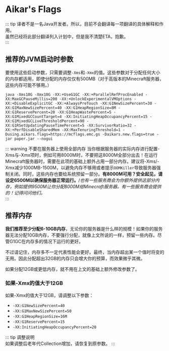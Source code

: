 # Aikar's Flags
::: tip 
译者不是一名Java开发者。所以，目前不会翻译每一项翻译的具体解释和作用。    
虽然已经将此部分翻译列入计划中，但是我不清楚ETA，抱歉。    
:::

## 推荐的JVM启动时参数
要使用这些启动参数，只需要调整`-Xms`和`-Xmx`的值。这些参数对于分配任何大小的内存都适用，即使分配的内存仅仅有500MB（对于高版本的Minecraft服务器，这些内存可能不够用。）    
```
java -Xms10G -Xmx10G -XX:+UseG1GC -XX:+ParallelRefProcEnabled -XX:MaxGCPauseMillis=200 -XX:+UnlockExperimentalVMOptions -XX:+DisableExplicitGC -XX:+AlwaysPreTouch -XX:G1NewSizePercent=30 -XX:G1MaxNewSizePercent=40 -XX:G1HeapRegionSize=8M -XX:G1ReservePercent=20 -XX:G1HeapWastePercent=5 -XX:G1MixedGCCountTarget=4 -XX:InitiatingHeapOccupancyPercent=15 -XX:G1MixedGCLiveThresholdPercent=90 -XX:G1RSetUpdatingPauseTimePercent=5 -XX:SurvivorRatio=32 -XX:+PerfDisableSharedMem -XX:MaxTenuringThreshold=1 -Dusing.aikars.flags=https://mcflags.emc.gs -Daikars.new.flags=true -jar paper.jar --nogui
```
::: warning 不要在服务器上使用全部内存
当你根据服务器的实际内存进行配置-Xms与-Xmx项时，例如可用8000M时，不要把这8000M全部分出去！在运行Minecraft服务器时，需要在此项的基础上额外占用一部分内存。建议将-Xms/-Xmx减少1000MB-1500M，以避免内存不够用或者提示`OOMKiller`导致服务器强制关闭。同时，这些内存也要给系统预留一部分。**有8000M可用？安全起见，请设定6500M以确保服务器正常运行。**/*也有一些服务商会为你额外提供这部分内存，例如提供9500M让你分配8000M给Minecraft服务器。有一些服务商会提供的！记得问问他们。*  
:::

## 推荐内存
**我们推荐至少分配6-10GB内存**，无论你的服务器是什么样的规模！如果你的服务器无法分配10GB内存，不要强行分配，就像上文所说的一样，预留一些内存。尽管G1GC在内存多的情况下运行的更好。  
  
不过请记住，内存多不一定代表性能会更好。最终，当内存超出某一个值时将变的无用。因此分配超出32GB的内存只会增大你的预算，而效果微乎其微。  

如果分配12GB或更低内存，就不用在上文的基础上额外修改参数了。  

### 如果-Xmx的值大于12GB
如果-Xmx的值大于12GB，请调整以下参数：
-   `-XX:G1NewSizePercent=40`
-   `-XX:G1MaxNewSizePercent=50`
-   `-XX:G1HeapRegionSize=16M`
-   `-XX:G1ReservePercent=15`
-   `-XX:InitiatingHeapOccupancyPercent=20`

::: tip 调整说明  
如果调整后老年代Collection增加，请恢复到原参数。
:::
